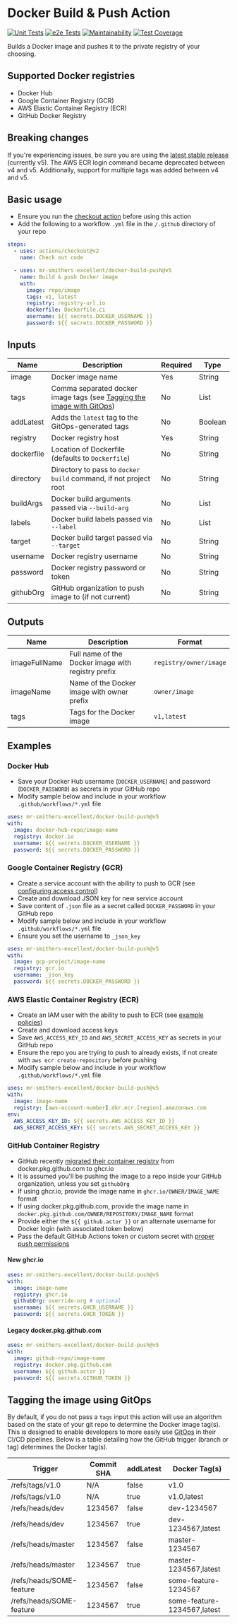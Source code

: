 # Docker Build & Push Action
[![Unit Tests](https://github.com/mr-smithers-excellent/docker-build-push/actions/workflows/ci.yml/badge.svg)](https://github.com/mr-smithers-excellent/docker-build-push/actions/workflows/ci.yml)
[![e2e Tests](https://github.com/mr-smithers-excellent/docker-build-push/actions/workflows/e2e.yml/badge.svg)](https://github.com/mr-smithers-excellent/docker-build-push/actions/workflows/e2e.yml)
[![Maintainability](https://api.codeclimate.com/v1/badges/ac0bf06dc93ba3110cd3/maintainability)](https://codeclimate.com/github/mr-smithers-excellent/docker-build-push/maintainability)
[![Test Coverage](https://api.codeclimate.com/v1/badges/ac0bf06dc93ba3110cd3/test_coverage)](https://codeclimate.com/github/mr-smithers-excellent/docker-build-push/test_coverage)

Builds a Docker image and pushes it to the private registry of your choosing.

## Supported Docker registries

* Docker Hub
* Google Container Registry (GCR)
* AWS Elastic Container Registry (ECR)
* GitHub Docker Registry

## Breaking changes

If you're experiencing issues, be sure you are using the [latest stable release](https://github.com/mr-smithers-excellent/docker-build-push/releases/latest) (currently v5). The AWS ECR login command became deprecated between v4 and v5. Additionally, support for multiple tags was added between v4 and v5.

## Basic usage

* Ensure you run the [checkout action](https://github.com/actions/checkout) before using this action
* Add the following to a workflow `.yml` file in the `/.github` directory of your repo
```yaml
steps:
  - uses: actions/checkout@v2
    name: Check out code

  - uses: mr-smithers-excellent/docker-build-push@v5
    name: Build & push Docker image
    with:
      image: repo/image
      tags: v1, latest
      registry: registry-url.io
      dockerfile: Dockerfile.ci
      username: ${{ secrets.DOCKER_USERNAME }}
      password: ${{ secrets.DOCKER_PASSWORD }}
```

## Inputs

| Name       | Description                                                                                              | Required | Type    |
|------------|----------------------------------------------------------------------------------------------------------|----------|---------|
| image      | Docker image name                                                                                        | Yes      | String  |
| tags       | Comma separated docker image tags (see [Tagging the image with GitOps](#tagging-the-image-using-gitops)) | No       | List    |
| addLatest  | Adds the `latest` tag to the GitOps-generated tags                                                       | No       | Boolean |
| registry   | Docker registry host                                                                                     | Yes      | String  |
| dockerfile | Location of Dockerfile (defaults to `Dockerfile`)                                                        | No       | String  |
| directory  | Directory to pass to `docker build` command, if not project root                                         | No       | String  |
| buildArgs  | Docker build arguments passed via `--build-arg`                                                          | No       | List    |
| labels     | Docker build labels passed via `--label`                                                                 | No       | List    |
| target     | Docker build target passed via `--target`                                                                | No       | String  |
| username   | Docker registry username                                                                                 | No       | String  |
| password   | Docker registry password or token                                                                        | No       | String  |
| githubOrg  | GitHub organization to push image to (if not current)                                                    | No       | String  |

## Outputs

| Name          | Description                                                       | Format                     |
|---------------|-------------------------------------------------------------------|----------------------------|
| imageFullName | Full name of the Docker image with registry prefix                | `registry/owner/image`     |
| imageName     | Name of the Docker image with owner prefix                        | `owner/image`              |
| tags          | Tags for the Docker image                                         | `v1,latest`                |

## Examples

### Docker Hub

* Save your Docker Hub username (`DOCKER_USERNAME`) and password (`DOCKER_PASSWORD`) as secrets in your GitHub repo
* Modify sample below and include in your workflow `.github/workflows/*.yml` file 

```yaml
uses: mr-smithers-excellent/docker-build-push@v5
with:
  image: docker-hub-repo/image-name
  registry: docker.io
  username: ${{ secrets.DOCKER_USERNAME }}
  password: ${{ secrets.DOCKER_PASSWORD }}
```

### Google Container Registry (GCR)

* Create a service account with the ability to push to GCR (see [configuring access control](https://cloud.google.com/container-registry/docs/access-control))
* Create and download JSON key for new service account
* Save content of `.json` file as a secret called `DOCKER_PASSWORD` in your GitHub repo
* Modify sample below and include in your workflow `.github/workflows/*.yml` file 
* Ensure you set the username to `_json_key`

```yaml
uses: mr-smithers-excellent/docker-build-push@v5
with:
  image: gcp-project/image-name
  registry: gcr.io
  username: _json_key 
  password: ${{ secrets.DOCKER_PASSWORD }} 
```

### AWS Elastic Container Registry (ECR)

* Create an IAM user with the ability to push to ECR (see [example policies](https://docs.aws.amazon.com/AmazonECR/latest/userguide/ecr_managed_policies.html))
* Create and download access keys
* Save `AWS_ACCESS_KEY_ID` and `AWS_SECRET_ACCESS_KEY` as secrets in your GitHub repo
* Ensure the repo you are trying to push to already exists, if not create with `aws ecr create-repository` before pushing
* Modify sample below and include in your workflow `.github/workflows/*.yml` file

```yaml
uses: mr-smithers-excellent/docker-build-push@v5
with:
  image: image-name
  registry: [aws-account-number].dkr.ecr.[region].amazonaws.com
env:
  AWS_ACCESS_KEY_ID: ${{ secrets.AWS_ACCESS_KEY_ID }}
  AWS_SECRET_ACCESS_KEY: ${{ secrets.AWS_SECRET_ACCESS_KEY }}
```

### GitHub Container Registry

* GitHub recently [migrated their container registry](https://docs.github.com/en/packages/guides/migrating-to-github-container-registry-for-docker-images) from docker.pkg.github.com to ghcr.io
* It is assumed you'll be pushing the image to a repo inside your GitHub organization, unless you set `githubOrg`
* If using ghcr.io, provide the image name in `ghcr.io/OWNER/IMAGE_NAME` format
* If using docker.pkg.github.com, provide the image name in `docker.pkg.github.com/OWNER/REPOSITORY/IMAGE_NAME` format
* Provide either the `${{ github.actor }}` or an alternate username for Docker login (with associated token below)
* Pass the default GitHub Actions token or custom secret with [proper push permissions](https://docs.github.com/en/packages/guides/pushing-and-pulling-docker-images#authenticating-to-github-container-registry)

#### New ghcr.io

```yaml
uses: mr-smithers-excellent/docker-build-push@v5
with:
  image: image-name
  registry: ghcr.io
  githubOrg: override-org # optional
  username: ${{ secrets.GHCR_USERNAME }}
  password: ${{ secrets.GHCR_TOKEN }} 
```

#### Legacy docker.pkg.github.com

```yaml
uses: mr-smithers-excellent/docker-build-push@v5
with:
  image: github-repo/image-name
  registry: docker.pkg.github.com
  username: ${{ github.actor }}
  password: ${{ secrets.GITHUB_TOKEN }}
```

## Tagging the image using GitOps

By default, if you do not pass a `tags` input this action will use an algorithm based on the state of your git repo to determine the Docker image tag(s). This is designed to enable developers to more easily use [GitOps](https://www.weave.works/technologies/gitops/) in their CI/CD pipelines. Below is a table detailing how the GitHub trigger (branch or tag) determines the Docker tag(s).

| Trigger                  | Commit SHA | addLatest | Docker Tag(s)               |
|--------------------------|------------|-----------|-----------------------------|
| /refs/tags/v1.0          | N/A        | false     | v1.0                        |
| /refs/tags/v1.0          | N/A        | true      | v1.0,latest                 |
| /refs/heads/dev          | 1234567    | false     | dev-1234567                 |
| /refs/heads/dev          | 1234567    | true      | dev-1234567,latest          |
| /refs/heads/master       | 1234567    | false     | master-1234567              |
| /refs/heads/master       | 1234567    | true      | master-1234567,latest       |
| /refs/heads/SOME-feature | 1234567    | false     | some-feature-1234567        |
| /refs/heads/SOME-feature | 1234567    | true      | some-feature-1234567,latest |

